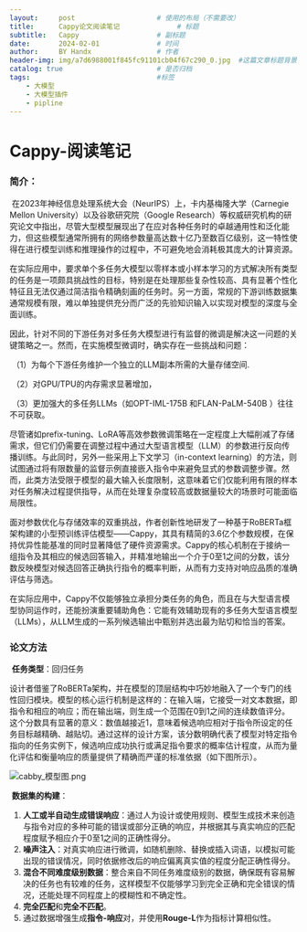 ```yaml
---
layout:     post   				    # 使用的布局（不需要改）
title:      Cappy论文阅读笔记              # 标题 
subtitle:   Cappy	                # 副标题
date:       2024-02-01 				# 时间
author:     BY Handx				# 作者
header-img: img/a7d6988001f845fc91101cb04f67c290_0.jpg 	#这篇文章标题背景图片
catalog: true 						# 是否归档
tags:								#标签
    - 大模型
    - 大模型插件
    - pipline
---
```


# Cappy-阅读笔记

### 简介：

​	在2023年神经信息处理系统大会（NeurIPS）上，卡内基梅隆大学（Carnegie Mellon University）以及谷歌研究院（Google Research）等权威研究机构的研究论文中指出，尽管大型模型展现出了在应对各种任务时的卓越通用性和泛化能力，但这些模型通常所拥有的网络参数量高达数十亿乃至数百亿级别，这一特性使得在进行模型训练和推理操作的过程中，不可避免地会消耗极其庞大的计算资源。

​	在实际应用中，要求单个多任务大模型以零样本或小样本学习的方式解决所有类型的任务是一项颇具挑战性的目标，特别是在处理那些复杂性较高、具有显著个性化特征且无法仅通过简洁指令精确刻画的任务时。另一方面，常规的下游训练数据集通常规模有限，难以单独提供充分而广泛的先验知识输入以实现对模型的深度与全面训练。

​	因此，针对不同的下游任务对多任务大模型进行有监督的微调是解决这一问题的关键策略之一。然而，在实施模型微调时，确实存在一些挑战和问题：

​	（1）为每个下游任务维护一个独立的LLM副本所需的大量存储空间.

​	（2）对GPU/TPU的内存需求显著增加，

​	（3）更加强大的多任务LLMs（如OPT-IML-175B 和FLAN-PaLM-540B ）往往不可获取。

​	尽管诸如prefix-tuning、LoRA等高效参数微调策略在一定程度上大幅削减了存储需求，但它们仍需要在调整过程中通过大型语言模型（LLM）的参数进行反向传播训练。与此同时，另外一些采用上下文学习（in-context learning）的方法，则试图通过将有限数量的监督示例直接嵌入指令中来避免显式的参数调整步骤。然而，此类方法受限于模型的最大输入长度限制，这意味着它们仅能利用有限的样本对任务解决过程提供指导，从而在处理复杂度较高或数据量较大的场景时可能面临局限性。

​	面对参数优化与存储效率的双重挑战，作者创新性地研发了一种基于RoBERTa框架构建的小型预训练评估模型——Cappy，其具有精简的3.6亿个参数规模，在保持优异性能基准的同时显著降低了硬件资源需求。Cappy的核心机制在于接纳一组指令及其相应的候选回答输入，并精准地输出一个介于0至1之间的分数，该分数反映模型对候选回答正确执行指令的概率判断，从而有力支持对响应品质的准确评估与筛选。

​	在实际应用中，Cappy不仅能够独立承担分类任务的角色，而且在与大型语言模型协同运作时，还能扮演重要辅助角色：它能有效辅助现有的多任务大型语言模型（LLMs），从LLM生成的一系列候选输出中甄别并选出最为贴切和恰当的答案。

### 论文方法

​	**任务类型**：回归任务

​	设计者借鉴了RoBERTa架构，并在模型的顶层结构中巧妙地融入了一个专门的线性回归模块。模型的核心运行机制是这样的：在输入端，它接受一对文本数据，即指令和相应的响应；而在输出端，则生成一个范围在0到1之间的连续数值评分。这个分数具有显著的意义：数值越接近1，意味着候选响应相对于指令所设定的任务目标越精确、越贴切。通过这样的设计方案，该分数明确代表了模型对特定指令指向的任务实例下，候选响应成功执行或满足指令要求的概率估计程度，从而为量化评估和衡量响应的质量提供了精确而严谨的标准依据（如下图所示）。

![cabby_模型图.png](https://s2.loli.net/2024/02/05/VRzPAvhFileNTsa.png)

​	**数据集的构建**：

1. **人工或半自动生成错误响应**：通过人为设计或使用规则、模型生成技术来创造与指令对应的多种可能的错误或部分正确的响应，并根据其与真实响应的匹配程度赋予相应介于0至1之间的正确性得分。
2. **噪声注入**：对真实响应进行微调，如随机删除、替换或插入词语，以模拟可能出现的错误情况，同时依据修改后的响应偏离真实值的程度分配正确性得分。
3. **混合不同难度级别数据**：整合来自不同任务难度级别的数据，确保既有容易解决的任务也有较难的任务，这样模型不仅能够学习到完全正确和完全错误的情况，还能处理不同程度上的模糊性和不确定性。
4. **完全匹配**和**完全不匹配**。
5. 通过数据增强生成**指令-响应**对，并使用**Rouge-L**作为指标计算相似性。
